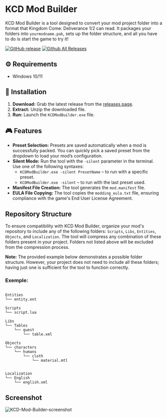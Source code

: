 # KCD Mod Builder

KCD Mod Builder is a tool designed to convert your mod project folder into a format that Kingdom Come: Deliverance 1/2 can read. It packages your folders into `yourmodname.pak`, sets up the folder structure, and all you have to do is start the game to try it!

[![GitHub release](https://img.shields.io/github/release/Antstar609/KCD-Mod-Builder.svg)](https://github.com/Antstar609/KCD-Mod-Builder/releases/latest)
[![Github All Releases](https://img.shields.io/github/downloads/Antstar609/KCD-Mod-Builder/total.svg)](https://github.com/Antstar609/KCD-Mod-Builder/releases/latest)

## :gear: Requirements

- Windows 10/11

## :rocket: Installation

1. **Download:** Grab the latest release from the [releases page](https://github.com/Antstar609/KCD-Mod-Builder/releases).
2. **Extract:** Unzip the downloaded file.
3. **Run:** Launch the `KCDModBuilder.exe` file.

## :video_game: Features

- **Preset Selection:** Presets are saved automatically when a mod is successfully packed. You can quickly pick a saved preset from the dropdown to load your mod’s configuration.
- **Silent Mode:** Run the tool with the `-silent` parameter in the terminal. Use one of the following syntaxes:
  - `KCDModBuilder.exe -silent PresetName` – to run with a specific preset.
  - `KCDModBuilder.exe -silent` – to run with the last preset used.
- **Manifest File Creation:** The tool generates the `mod.manifest` file.
- **EULA File Copying:** The tool copies the `modding_eula.txt` file, ensuring compliance with the game's End User License Agreement.

## Repository Structure

To ensure compatibility with KCD Mod Builder, organize your mod's repository to include any of the following folders: `Scripts`, `Libs`, `Entities`, `Objects`, and `Localization`. The tool will compress any combination of these folders present in your project. Folders not listed above will be excluded from the compression process.

**Note:** The provided example below demonstrates a possible folder structure. However, your project does not need to include all these folders; having just one is sufficient for the tool to function correctly.

### Exemple:
```plaintext

Entities
└── entity.ent

Scripts
└── script.lua

Libs
└── Tables
    └── quest
        └── table.xml

Objects
└── characters
    └── humans
        └── cloth
            └── material.mtl


Localization
└── English
    └── english.xml
```

## Screenshot

![KCD-Mod-Builder-screenshot](https://github.com/user-attachments/assets/86c3e404-6ea6-426d-9c4b-10a174cd9201)
